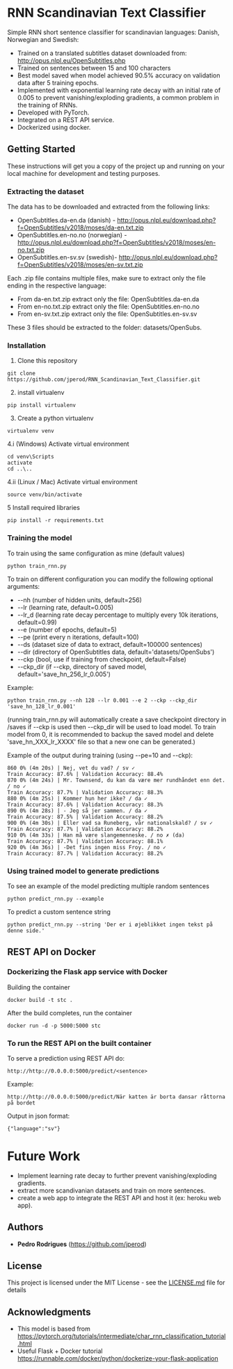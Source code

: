 # RNN Scandinavian Text Classifier

Simple RNN short sentence classifier for scandinavian languages: Danish, Norwegian and Swedish:
* Trained on a translated subtitles dataset downloaded from: http://opus.nlpl.eu/OpenSubtitles.php
* Trained on sentences between 15 and 100 characters
* Best model saved when model achieved 90.5% accuracy on validation data after 5 training epochs.
* Implemented with exponential learning rate decay with an initial rate of 0.005 to prevent vanishing/exploding gradients, a common problem in the training of RNNs.
* Developed with PyTorch.
* Integrated on a REST API service.
* Dockerized using docker.

## Getting Started

These instructions will get you a copy of the project up and running on your local machine for development and testing purposes. 

### Extracting the dataset

The data has to be downloaded and extracted from the following links: 
* OpenSubtitles.da-en.da (danish) - http://opus.nlpl.eu/download.php?f=OpenSubtitles/v2018/moses/da-en.txt.zip
* OpenSubtitles.en-no.no (norwegian) - http://opus.nlpl.eu/download.php?f=OpenSubtitles/v2018/moses/en-no.txt.zip
* OpenSubtitles.en-sv.sv (swedish)- http://opus.nlpl.eu/download.php?f=OpenSubtitles/v2018/moses/en-sv.txt.zip

Each .zip file contains multiple files, make sure to extract only the file ending in the respective language:
* From da-en.txt.zip extract only the file: OpenSubtitles.da-en.da
* From en-no.txt.zip extract only the file: OpenSubtitles.en-no.no
* From en-sv.txt.zip extract only the file: OpenSubtitles.en-sv.sv

These 3 files should be extracted to the folder: datasets/OpenSubs.

### Installation

1. Clone this repository
```
git clone https://github.com/jperod/RNN_Scandinavian_Text_Classifier.git
```
2. install virtualenv 
```
pip install virtualenv
```
3. Create a python virtualenv
```
virtualenv venv
```
4.i (Windows) Activate virtual environment
```
cd venv\Scripts
activate
cd ..\..
```
4.ii (Linux / Mac) Activate virtual environment
```
source venv/bin/activate
```
5 Install required libraries
```
pip install -r requirements.txt
```

### Training the model

To train using the same configuration as mine (default values)
```
python train_rnn.py
```
To train on different configuration you can modify the following optional arguments:
* --nh (number of hidden units, default=256)
* --lr (learning rate, default=0.005)
* --lr_d (learning rate decay percentage to multiply every 10k iterations, default=0.99)
* --e (number of epochs, default=5)
* --pe (print every n iterations, default=100)
* --ds (dataset size of data to extract, default=100000 sentences)
* --dir (directory of OpenSubtitles data, default='datasets/OpenSubs')
* --ckp (bool, use if training from checkpoint, default=False)
* --ckp_dir (if --ckp, directory of saved model, default='save_hn_256_lr_0.005')

Example:
```
python train_rnn.py --nh 128 --lr 0.001 --e 2 --ckp --ckp_dir 'save_hn_128_lr_0.001'
```

(running train_rnn.py will automatically create a save checkpoint directory in /saves if --ckp is used then --ckp_dir will be used to load model. To train model from 0, it is recommended to backup the saved model and delete 'save_hn_XXX_lr_XXXX' file so that a new one can be generated.)

Example of the output during training (using --pe=10 and --ckp):
```
860 0% (4m 20s) | Nej, vet du vad? / sv ✓
Train Accuracy: 87.6% | Validation Accuracy: 88.4%
870 0% (4m 24s) | Mr. Townsend, du kan da være mer rundhåndet enn det. / no ✓
Train Accuracy: 87.7% | Validation Accuracy: 88.3%
880 0% (4m 25s) | Kommer hun her ikke? / da ✓
Train Accuracy: 87.6% | Validation Accuracy: 88.3%
890 0% (4m 28s) | - Jeg så jer sammen. / da ✓
Train Accuracy: 87.5% | Validation Accuracy: 88.2%
900 0% (4m 30s) | Eller vad sa Runeberg, vår nationalskald? / sv ✓
Train Accuracy: 87.7% | Validation Accuracy: 88.2%
910 0% (4m 33s) | Han må være slangemenneske. / no ✗ (da)
Train Accuracy: 87.7% | Validation Accuracy: 88.1%
920 0% (4m 36s) | -Det fins ingen miss Froy. / no ✓
Train Accuracy: 87.7% | Validation Accuracy: 88.2%
```
### Using trained model to generate predictions

To see an example of the model predicting multiple random sentences
```
python predict_rnn.py --example
```
To predict a custom sentence string
```
python predict_rnn.py --string 'Der er i øjeblikket ingen tekst på denne side.'
```

## REST API on Docker

### Dockerizing the Flask app service with Docker

Building the container
```
docker build -t stc .
```
After the build completes, run the container
```
docker run -d -p 5000:5000 stc
```

### To run the REST API on the built container


To serve a prediction using REST API do:
```
http://http://0.0.0.0:5000/predict/<sentence>
```
Example:
```
http://http://0.0.0.0:5000/predict/När katten är borta dansar råttorna på bordet
```
Output in json format:
```
{"language":"sv"}
```
# Future Work 

* Implement learning rate decay to further prevent vanishing/exploding gradients.
* extract more scandivanian datasets and train on more sentences.
* create a web app to integrate the REST API and host it (ex: heroku web app).

## Authors

* **Pedro Rodrigues** (https://github.com/jperod)

## License

This project is licensed under the MIT License - see the [LICENSE.md](LICENSE.md) file for details

## Acknowledgments

* This model is based from https://pytorch.org/tutorials/intermediate/char_rnn_classification_tutorial.html
* Useful Flask + Docker tutorial https://runnable.com/docker/python/dockerize-your-flask-application

